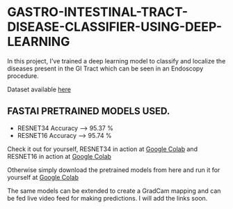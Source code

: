 # GASTRO-INTESTINAL-TRACT-DISEASE-CLASSIFIER-USING-DEEP-LEARNING
In this project, I've trained a deep learning model to classify and localize the diseases present in the GI Tract which can be seen in an Endoscopy procedure.

Dataset available [here](https://datasets.simula.no/kvasir/)

## FASTAI PRETRAINED MODELS USED.
- RESNET34 Accuracy --> 95.37 %
- RESNET16 Accuracy --> 95.74 %

Check it out for yourself, RESNET34 in action at [Google Colab](https://colab.research.google.com/github/bala-codes/GASTRO-INTESTINAL-TRACT-DISEASE-CLASSIFIER-USING-DEEP-LEARNING/blob/master/codes%20(FASTAI)/ENDOSCOPY%20GI%20FASTAI%20RESNET34.ipynb) and RESNET16 in action at [Google Colab](https://colab.research.google.com/github/bala-codes/GASTRO-INTESTINAL-TRACT-DISEASE-CLASSIFIER-USING-DEEP-LEARNING/blob/master/codes%20(FASTAI)/ENDOSCOPY%20GI%20FASTAI%20RESNET16.ipynb)

Otherwise simply download the pretrained models from here and run it for yourself at [Google Colab](https://colab.research.google.com/github/bala-codes/GASTRO-INTESTINAL-TRACT-DISEASE-CLASSIFIER-USING-DEEP-LEARNING/blob/master/codes%20(FASTAI)/FINAL%20ENDOSCOPY%20GI%20FASTAI%20SINGLE%20INPUT%20PREDICTION.ipynb)

The same models can be extended to create a GradCam mapping and can be fed live video feed for making predictions. I will add the links soon.


